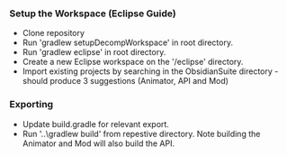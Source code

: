 ### Setup the Workspace (Eclipse Guide) ###

* Clone repository
* Run 'gradlew setupDecompWorkspace' in root directory. 
* Run 'gradlew eclipse' in root directory.
* Create a new Eclipse workspace on the '/eclipse' directory.
* Import existing projects by searching in the ObsidianSuite directory - should produce 3 suggestions (Animator, API and Mod)

### Exporting ###

* Update build.gradle for relevant export.
* Run '..\gradlew build' from repestive directory. 
	Note building the Animator and Mod will also build the API.
